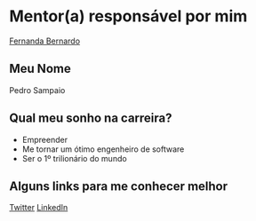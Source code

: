 # Mentor(a) responsável por mim

[Fernanda Bernardo](https://github.com/training-center/mentoria/blob/master/profiles/mentors/profiles/fernandabernardo.md)

## Meu Nome

Pedro Sampaio

## Qual meu sonho na carreira?

- Empreender
- Me tornar um ótimo engenheiro de software
- Ser o 1º trilionário do mundo

## Alguns links para me conhecer melhor

[Twitter](https://twitter.com/pedroigorjs)
[LinkedIn](https://linkedin.com/in/pedroigorjs)
